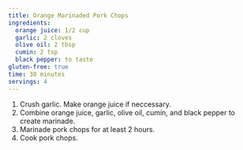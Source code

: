 ```yaml
---
title: Orange Marinaded Pork Chops 
ingredients:
  orange juice: 1/2 cup
  garlic: 2 cloves
  olive oil: 2 tbsp
  cumin: 2 tsp
  black pepper: to taste
gluten-free: true
time: 30 minutes
servings: 4
---
```

1. Crush garlic. Make orange juice if neccessary.
2. Combine orange juice, garlic, olive oil, cumin, and black pepper to create
   marinade. 
3. Marinade pork chops for at least 2 hours.
4. Cook pork chops.
